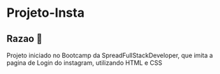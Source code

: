 # Projeto-Insta

## Razao 🧠

Projeto iniciado no Bootcamp da SpreadFullStackDeveloper, que imita a pagina de Login do instagram, utilizando HTML e CSS
